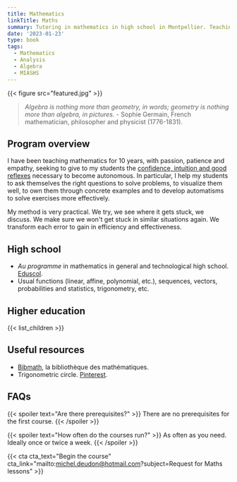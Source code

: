 ```yaml
---
title: Mathematics
linkTitle: Maths
summary: Tutoring in mathematics in high school in Montpellier. Teaching analysis, algebra, statistics and programming for bachelors/masters.
date: '2023-01-23'
type: book
tags:
  - Mathematics
  - Analysis
  - Algebra
  - MIASHS
---
```


{{< figure src="featured.jpg" >}}

> <i> Algebra is nothing more than geometry, in words; geometry is nothing more than algebra, in pictures. </i> - Sophie Germain, French mathematician, philosopher and physicist (1776-1831).

## Program overview

I have been teaching mathematics for 10 years, with passion, patience and empathy, seeking to give to my students the [confidence, intuition and good reflexes](https://www.mtpcours.fr/en/post/23-01-10-mathematics/) necessary to become autonomous. In particular, I help my students to ask themselves the right questions to solve problems, to visualize them well, to own them through concrete examples and to develop automatisms to solve exercises more effectively.

My method is very practical. We try, we see where it gets stuck, we discuss. We make sure we won't get stuck in similar situations again. We transform each error to gain in efficiency and effectiveness.

## High school

- <i>Au programme</i> in mathematics in general and technological high school. [Eduscol](https://eduscol.education.fr/1723/programmes-et-ressources-en-mathematiques-voie-gt).
- Usual functions (linear, affine, polynomial, etc.), sequences, vectors, probabilities and statistics, trigonometry, etc.

## Higher education

{{< list_children >}}

## Useful resources
- [Bibmath](https://www.bibmath.net/), la bibliothèque des mathématiques.
- Trigonometric circle. [Pinterest](https://i.pinimg.com/736x/19/f5/b3/19f5b354491a16b870ef4108e909a258--animation.jpg).

## FAQs

{{< spoiler text="Are there prerequisites?" >}}
There are no prerequisites for the first course.
{{< /spoiler >}}

{{< spoiler text="How often do the courses run?" >}}
As often as you need. Ideally once or twice a week.
{{< /spoiler >}}

{{< cta cta_text="Begin the course" cta_link="mailto:michel.deudon@hotmail.com?subject=Request for Maths lessons" >}}